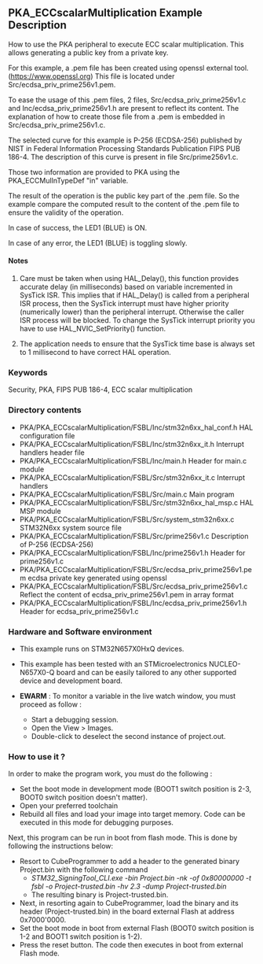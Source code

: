## <b>PKA_ECCscalarMultiplication Example Description</b>

How to use the PKA peripheral to execute ECC scalar multiplication. This 
allows generating a public key from a private key.

For this example, a .pem file has been created using openssl external tool. (https://www.openssl.org)
This file is located under Src/ecdsa_priv_prime256v1.pem.

To ease the usage of this .pem files, 2 files, Src/ecdsa_priv_prime256v1.c and Inc/ecdsa_priv_prime256v1.h 
are present to reflect its content. The explanation of how to create those file from a .pem is embedded in 
Src/ecdsa_priv_prime256v1.c.

The selected curve for this example is P-256 (ECDSA-256) published by NIST in 
Federal Information Processing Standards Publication FIPS PUB 186-4. The description
of this curve is present in file Src/prime256v1.c. 

Those two information are provided to PKA using the PKA_ECCMulInTypeDef "in" variable.

The result of the operation is the public key part of the .pem file. So the example compare the computed
result to the content of the .pem file to ensure the validity of the operation.

In case of success, the LED1 (BLUE) is ON.

In case of any error, the LED1 (BLUE) is toggling slowly.

#### <b>Notes</b>

1. Care must be taken when using HAL_Delay(), this function provides accurate delay (in milliseconds)
      based on variable incremented in SysTick ISR. This implies that if HAL_Delay() is called from
      a peripheral ISR process, then the SysTick interrupt must have higher priority (numerically lower)
      than the peripheral interrupt. Otherwise the caller ISR process will be blocked.
      To change the SysTick interrupt priority you have to use HAL_NVIC_SetPriority() function.
      
2. The application needs to ensure that the SysTick time base is always set to 1 millisecond
      to have correct HAL operation.

### <b>Keywords</b>

Security, PKA, FIPS PUB 186-4, ECC scalar multiplication

### <b>Directory contents</b>
  
  - PKA/PKA_ECCscalarMultiplication/FSBL/Inc/stm32n6xx_hal_conf.h            HAL configuration file
  - PKA/PKA_ECCscalarMultiplication/FSBL/Inc/stm32n6xx_it.h                  Interrupt handlers header file
  - PKA/PKA_ECCscalarMultiplication/FSBL/Inc/main.h                          Header for main.c module
  - PKA/PKA_ECCscalarMultiplication/FSBL/Src/stm32n6xx_it.c                  Interrupt handlers
  - PKA/PKA_ECCscalarMultiplication/FSBL/Src/main.c                          Main program
  - PKA/PKA_ECCscalarMultiplication/FSBL/Src/stm32n6xx_hal_msp.c             HAL MSP module 
  - PKA/PKA_ECCscalarMultiplication/FSBL/Src/system_stm32n6xx.c              STM32N6xx system source file
  - PKA/PKA_ECCscalarMultiplication/FSBL/Src/prime256v1.c                    Description of P-256 (ECDSA-256)
  - PKA/PKA_ECCscalarMultiplication/FSBL/Inc/prime256v1.h                    Header for prime256v1.c
  - PKA/PKA_ECCscalarMultiplication/FSBL/Src/ecdsa_priv_prime256v1.pem       ecdsa private key generated using openssl
  - PKA/PKA_ECCscalarMultiplication/FSBL/Src/ecdsa_priv_prime256v1.c         Reflect the content of ecdsa_priv_prime256v1.pem in array format
  - PKA/PKA_ECCscalarMultiplication/FSBL/Inc/ecdsa_priv_prime256v1.h         Header for ecdsa_priv_prime256v1.c

### <b>Hardware and Software environment</b> 

  - This example runs on STM32N657X0HxQ devices.
  
  - This example has been tested with an STMicroelectronics NUCLEO-N657X0-Q
    board and can be easily tailored to any other supported device 
    and development board.

  - **EWARM** : To monitor a variable in the live watch window, you must proceed as follow :
    - Start a debugging session.
    - Open the View > Images.
    - Double-click to deselect the second instance of project.out. 

### <b>How to use it ?</b>

In order to make the program work, you must do the following :

 - Set the boot mode in development mode (BOOT1 switch position is 2-3, BOOT0 switch position doesn't matter).
 - Open your preferred toolchain
 - Rebuild all files and load your image into target memory. Code can be executed in this mode for debugging purposes.

 Next, this program can be run in boot from flash mode. This is done by following the instructions below:
 
 - Resort to CubeProgrammer to add a header to the generated binary Project.bin with the following command
   - *STM32_SigningTool_CLI.exe -bin Project.bin -nk -of 0x80000000 -t fsbl -o Project-trusted.bin -hv 2.3 -dump Project-trusted.bin*
   - The resulting binary is Project-trusted.bin.
 - Next, in resorting again to CubeProgrammer, load the binary and its header (Project-trusted.bin) in the board external Flash at address 0x7000'0000.
 - Set the boot mode in boot from external Flash (BOOT0 switch position is 1-2 and BOOT1 switch position is 1-2).
 - Press the reset button. The code then executes in boot from external Flash mode.
 
